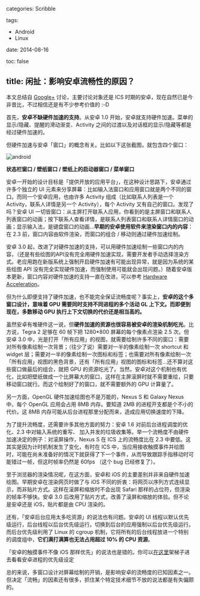 categories: Scribble

tags:

- Android
- Linux

date: 2014-08-16

toc: false

title: 闲扯：影响安卓流畅性的原因？
---

本文总结自 [Google+](https://plus.google.com/105051985738280261832/posts/2FXDCz8x93s) 讨论，主要讨论对象还是 ICS 时期的安卓，现在自然已是今非昔比，不过相信还是有不少参考价值的 :-D

<!--more-->

首先，**安卓不缺硬件加速的支持**。从安卓 1.0 开始，安卓就支持硬件加速。菜单的显示/隐藏、提醒的滑动渐变、Activity 之间的过渡以及对话框的显示/隐藏等都是经过硬件加速的。

但硬件加速与安卓「窗口」的概念有关。比如以下这张截图，就包含四个窗口：

![android](/images/闲扯：影响安卓流畅性的原因？0.png)

**状态栏窗口 / 壁纸窗口 / 壁纸上的启动器窗口 / 菜单窗口**

安卓一开始的设计目标是「提供开放的应用平台」，在这种设计思路下，安卓通过许多个独立的 UI 元素来分享屏幕：比如输入法窗口和应用窗口就是两个不同的窗口。而同一个安卓应用，也由许多 Activity 组成（比如联系人列表是一个 Activity，联系人详情是另一个 Activity），每个 Activity 又有自己的窗口。发现了吗？安卓 UI 一切皆窗口：从主屏打开联系人应用，你看到的是主屏窗口和联系人列表窗口的动画；按下联系人查看详情，是联系人列表窗口和联系人详情窗口的动画；显示输入法，是键盘窗口的动画…**早期的安卓使用软件来渲染窗口内的内容**：在 2.3 前，窗口内容由软件渲染，而窗口的组合 / 移动则通过硬件加速绘制。

安卓 3.0 起，改进了对硬件加速的支持，可以用硬件加速绘制一些窗口内的内容，（还是有些绘图的API没有完全用硬件加速实现，需要开发者手动选择渲染方式。老应用跑在新版系统上强制开启硬件加速有可能出现异常，就是因为系统的某些绘图 API 没有完全实现硬件加速，而强制使用可能就会出现问题。）随着安卓版本更新，窗口内容对硬件加速的支持一直在改进，可以参考 [Hardware Acceleration](http://developer.android.com/guide/topics/graphics/hardware-accel.html#unsupported)。

但为什么即便支持了硬件加速，也不能完全保证流畅度呢？事实上，**安卓的这个多窗口设计，意味着 GPU 需要同时支持不同进程的多个活动 GL 上下文。而即便到现在，多数移动 GPU 执行上下文切换的代价还是相当高的。**

虽然安卓有堆硬件这一说，但**硬件加速的资源也很容易被安卓的渲染机制吃光**。比方说，Tegra 2 足够在 60 帧下把 1280*800 屏幕的每个像素点渲染 2.5 次。但安卓 3.0 中，光是打开「所有应用」的视图，就需要绘制许多不同的窗口：需要对所有像素绘制一次背景；（往少了说）需要对一半的像素绘制一次 shortcut 和 widget 层；需要对一半的像素绘制一次图标和标签；也需要对所有像素绘制一次「所有应用」视图的黑色背景，还有「所有应用」视图的图标和标签…还不算对这些窗口做最后的组合，就把 GPU 的资源吃光了。当然，安卓对这个机制也有优化，比如把壁纸做成一个比屏幕大的窗口，这样在主屏滚屏时就不需要重绘，只要移动窗口就行。而这个绘制好了的窗口，就不需要额外的 GPU 计算量了。

另一方面，OpenGL 硬件加速绘图也不是万能的，Nexus S 和 Galaxy Nexus 中，每个 OpenGL 应用会占用 8MB 内存。要知道 2MB 的进程开支都是个不小的代价。这 8MB 内存可能从后台进程那里分配而来，造成应用切换速度的下降。

为了提升流畅度，还需要许多其他方面的努力：安卓 1.6 对前后台进程调度的优化、2.3 中对输入系统的重写、 加入并发的垃圾收集等。举一个流畅度不由硬件加速决定的例子：对滚屏操作，Nexus S 在 ICS 上的流畅度比在 2.3 中要低。这其实是因为计时机制发生了变化，有时在 ICS 中，当应用接收触摸事件并绘图时，可能在尚未准备好的情况下就获得了下一个事件，从而导致跟踪手指移动时可能错过一帧，但这时帧率仍然是 60fps （这个 bug 已经修复了）。

至于浏览器的渲染情况呢，在这方面，安卓和 iOS 的主要差别并非来自硬件加速绘图。早期安卓在渲染网页时做了与 iOS 不同的折衷：将网页以序列方式连续显示，而非贴片方式。这样在滚屏和缩放时不会出现 Safari 那样的占位符，但渲染的帧率不够快。安卓 3.0 后改用了贴片方式，改善了滚屏和缩放的体验。但不论是安卓还是 iOS，贴片都是由 CPU 渲染的。

还有，「安卓后台应用太多吃资源」的说法也有问题。安卓的 UI 线程以默认优先级运行，后台线程以后台优先级运行。切换到后台的应用强制以后台优先级运行。而后台优先级利用了 Linux 的 cgroup 机制，它将所有的后台线程放进一个特别的调度组中，**它们满打满算也无法占用超过 10% 的 CPU 资源**。

「安卓的触摸事件不像 iOS 那样优先」的说法也是错的。你可以[在这里](http://developer.android.com/reference/android/os/Process.html#THREAD_PRIORITY_AUDIO)架梯子进去看看安卓进程的优先级设定

总的来说，多窗口设计对屏幕绘制的开销，是影响安卓的流畅度的已知因素之一。但决定「流畅」的因素还有很多，抓住某个特定技术细节不放的说法都是有失偏颇的。

